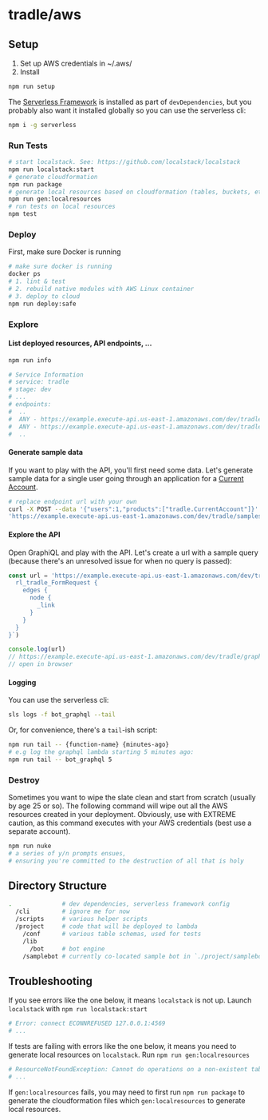 
# tradle/aws

## Setup

1. Set up AWS credentials in ~/.aws/
2. Install 

```sh
npm run setup
```

The [Serverless Framework](https://github.com/serverless/serverless) is installed as part of `devDependencies`, but you probably also want it installed globally so you can use the serverless cli:

```sh
npm i -g serverless
```

### Run Tests

```sh
# start localstack. See: https://github.com/localstack/localstack
npm run localstack:start
# generate cloudformation
npm run package
# generate local resources based on cloudformation (tables, buckets, etc.)
npm run gen:localresources
# run tests on local resources
npm test
```

### Deploy

First, make sure Docker is running

```sh
# make sure docker is running
docker ps
# 1. lint & test
# 2. rebuild native modules with AWS Linux container
# 3. deploy to cloud
npm run deploy:safe
```

### Explore

#### List deployed resources, API endpoints, ...

```sh
npm run info

# Service Information
# service: tradle
# stage: dev
# ...
# endpoints:
#  ..
#  ANY - https://example.execute-api.us-east-1.amazonaws.com/dev/tradle/graphql
#  ANY - https://example.execute-api.us-east-1.amazonaws.com/dev/tradle/samples
#  ..
```

#### Generate sample data

If you want to play with the API, you'll first need some data. Let's generate sample data for a single user going through an application for a [Current Account](https://github.com/tradle/custom-models/blob/master/models/tradle.CurrentAccount.json).

```sh
# replace endpoint url with your own
curl -X POST --data '{"users":1,"products":["tradle.CurrentAccount"]}' \
'https://example.execute-api.us-east-1.amazonaws.com/dev/tradle/samples'
```

#### Explore the API

Open GraphiQL and play with the API. Let's create a url with a sample query (because there's an unresolved issue for when no query is passed):

```js
const url = 'https://example.execute-api.us-east-1.amazonaws.com/dev/tradle/graphql?query=' + encodeURIComponent(`{
  rl_tradle_FormRequest {
    edges {
      node {
        _link
      }
    }
  }
}`)

console.log(url)
// https://example.execute-api.us-east-1.amazonaws.com/dev/tradle/graphql?query=%7B%0A%20%20rl_tradle_FormRequest%20%7B%0A%20%20%20%20edges%20%7B%0A%20%20%20%20%20%20node%20%7B%0A%20%20%20%20%20%20%20%20_link%0A%20%20%20%20%20%20%7D%0A%20%20%20%20%7D%0A%20%20%7D%0A%7D
// open in browser
```

#### Logging

You can use the serverless cli:

```sh
sls logs -f bot_graphql --tail
```

Or, for convenience, there's a `tail`-ish script:

```sh
npm run tail -- {function-name} {minutes-ago}
# e.g log the graphql lambda starting 5 minutes ago:
npm run tail -- bot_graphql 5
```

### Destroy

Sometimes you want to wipe the slate clean and start from scratch (usually by age 25 or so). The following command will wipe out all the AWS resources created in your deployment. Obviously, use with EXTREME caution, as this command executes with your AWS credentials (best use a separate account).

```sh
npm run nuke
# a series of y/n prompts ensues, 
# ensuring you're committed to the destruction of all that is holy
```

## Directory Structure

```sh
.              # dev dependencies, serverless framework config
  /cli         # ignore me for now
  /scripts     # various helper scripts
  /project     # code that will be deployed to lambda
    /conf      # various table schemas, used for tests
    /lib
      /bot     # bot engine
    /samplebot # currently co-located sample bot in `./project/samplebot`
```

## Troubleshooting

If you see errors like the one below, it means `localstack` is not up. Launch `localstack` with `npm run localstack:start`

```sh
# Error: connect ECONNREFUSED 127.0.0.1:4569
# ...
```

If tests are failing with errors like the one below, it means you need to generate local resources on `localstack`. Run `npm run gen:localresources`

```sh
# ResourceNotFoundException: Cannot do operations on a non-existent table
# ...
```

If `gen:localresources` fails, you may need to first run `npm run package` to generate the cloudformation files which `gen:localresources` to generate local resources.
